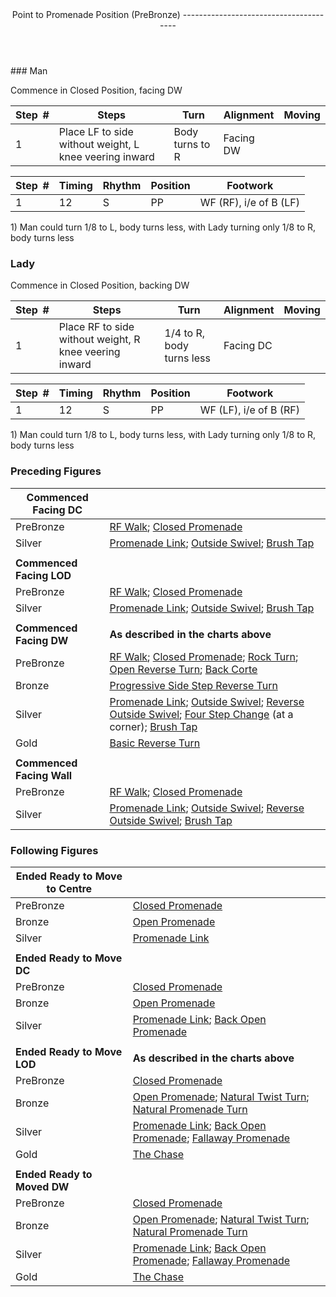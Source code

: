 <header>Point to Promenade Position (PreBronze)
---------------------------------------

 </header>### Man

Commence in Closed Position, facing DW

 | **Step<span style="color:white">\_</span>\#** | **Steps** | **Turn** | **Alignment** | **Moving** |
|---|---|---|---|---|
| 1 | Place LF to side without weight, L knee veering inward | Body turns to R | Facing DW |  |

 | **Step<span style="color:white">\_</span>\#** | **Timing** | **Rhythm** | **Position** | **Footwork** |
|---|---|---|---|---|
| 1 | 12 | S | PP | WF (RF), i/e of B (LF) |

1\) Man could turn 1/8 to L, body turns less, with Lady turning only 1/8 to R, body turns less

### Lady

Commence in Closed Position, backing DW

 | **Step<span style="color:white">\_</span>\#** | **Steps** | **Turn** | **Alignment** | **Moving** |
|---|---|---|---|---|
| 1 | Place RF to side without weight, R knee veering inward | 1/4 to R, body turns less | Facing DC |  |

 | **Step<span style="color:white">\_</span>\#** | **Timing** | **Rhythm** | **Position** | **Footwork** |
|---|---|---|---|---|
| 1 | 12 | S | PP | WF (LF), i/e of B (RF) |

1\) Man could turn 1/8 to L, body turns less, with Lady turning only 1/8 to R, body turns less

### Preceding Figures

 | **Commenced Facing DC** |  |
|---|---|
| PreBronze | [RF Walk](walk_RF.md); [Closed Promenade](closed_promenade.md) |
| Silver | [Promenade Link](promenade_link.md); [Outside Swivel](outside_swivel.md); [Brush Tap](brush_tap.md) |
|  |  |
| **Commenced Facing LOD** |  |
| PreBronze | [RF Walk](walk_RF.md); [Closed Promenade](closed_promenade.md) |
| Silver | [Promenade Link](promenade_link.md); [Outside Swivel](outside_swivel.md); [Brush Tap](brush_tap.md) |
|  |  |
| **Commenced Facing DW** | **As described in the charts above** |
| PreBronze | [RF Walk](walk_RF.md); [Closed Promenade](closed_promenade.md); [Rock Turn](rock_turn.md); [Open Reverse Turn](open_reverse_turn.md); [Back Corte](corte.md) |
| Bronze | [Progressive Side Step Reverse Turn](side_step_reverse.md) |
| Silver | [Promenade Link](promenade_link.md); [Outside Swivel](outside_swivel.md); [Reverse Outside Swivel](reverse_outside_swivel.md); [Four Step Change](four_step_change.md) (at a corner); [Brush Tap](brush_tap.md) |
| Gold | [Basic Reverse Turn](basic_reverse.md) |
|  |  |
| **Commenced Facing Wall** |  |
| PreBronze | [RF Walk](walk_RF.md); [Closed Promenade](closed_promenade.md) |
| Silver | [Promenade Link](promenade_link.md); [Outside Swivel](outside_swivel.md); [Reverse Outside Swivel](reverse_outside_swivel.md); [Brush Tap](brush_tap.md) |

### Following Figures

 | **Ended Ready to Move to Centre** |  |
|---|---|
| PreBronze | [Closed Promenade](closed_promenade.md) |
| Bronze | [Open Promenade](open_promenade.md) |
| Silver | [Promenade Link](promenade_link.md) |
|  |  |
| **Ended Ready to Move DC** |  |
| PreBronze | [Closed Promenade](closed_promenade.md) |
| Bronze | [Open Promenade](open_promenade.md) |
| Silver | [Promenade Link](promenade_link.md); [Back Open Promenade](back_open_promenade.md) |
|  |  |
| **Ended Ready to Move LOD** | **As described in the charts above** |
| PreBronze | [Closed Promenade](closed_promenade.md) |
| Bronze | [Open Promenade](open_promenade.md); [Natural Twist Turn](twist_turn.md); [Natural Promenade Turn](promenade_turn.md) |
| Silver | [Promenade Link](promenade_link.md); [Back Open Promenade](back_open_promenade.md); [Fallaway Promenade](fallaway_promenade.md) |
| Gold | [The Chase](chase.md) |
|  |  |
| **Ended Ready to Moved DW** |  |
| PreBronze | [Closed Promenade](closed_promenade.md) |
| Bronze | [Open Promenade](open_promenade.md); [Natural Twist Turn](twist_turn.md); [Natural Promenade Turn](promenade_turn.md) |
| Silver | [Promenade Link](promenade_link.md); [Back Open Promenade](back_open_promenade.md); [Fallaway Promenade](fallaway_promenade.md) |
| Gold | [The Chase](chase.md) |